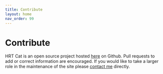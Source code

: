 ```yaml
---
title: Contribute
layout: home
nav_order: 99
---
```


# Contribute

HRT Cat is an open source project hosted [here](https://github.com/hrtcat/hrtcat) on Github. Pull requests to add or correct information are encouraged. If you would like to take a larger role in the maintenance of the site please [contact me](/pages/contact) directly.